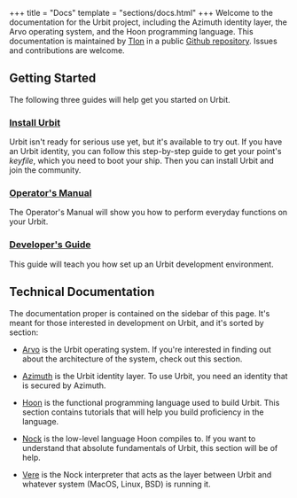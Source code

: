 +++
title = "Docs"
template = "sections/docs.html"
+++
Welcome to the documentation for the Urbit project, including the Azimuth identity layer, the Arvo operating system, and the Hoon programming language. This documentation is maintained by [Tlon](https://tlon.io) in a public [Github repository](https://github.com/urbit/docs). Issues and contributions are welcome.

## Getting Started

The following three guides will help get you started on Urbit.

### [Install Urbit](/install)

Urbit isn't ready for serious use yet, but it's available to try out. If you have an Urbit identity, you can follow this step-by-step guide to get your point's _keyfile_, which you need to boot your ship. Then you can install Urbit and join the community.

### [Operator's Manual](/operations)

The Operator's Manual will show you how to perform everyday functions on your Urbit.

### [Developer's Guide](/develop)

This guide will teach you how set up an Urbit development environment.

## Technical Documentation

The documentation proper is contained on the sidebar of this page. It's meant for those interested in development on Urbit, and it's sorted by section:

- [Arvo](../arvo) is the Urbit operating system. If you're interested in finding out about the architecture of the system, check out this section.

- [Azimuth](../azimuth) is the Urbit identity layer. To use Urbit, you need an identity that is secured by Azimuth.

- [Hoon](../hoon) is the functional programming language used to build Urbit. This section contains tutorials that will help you build proficiency in the language.

- [Nock](../nock) is the low-level language Hoon compiles to. If you want to understand that absolute fundamentals of Urbit, this section will be of help.

- [Vere](../vere) is the Nock interpreter that acts as the layer between Urbit and whatever system (MacOS, Linux, BSD) is running it.
